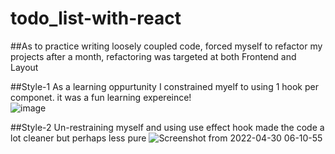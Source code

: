 # todo_list-with-react

##As to practice writing loosely coupled code, forced myself to refactor my projects after a month, refactoring was targeted at both Frontend and Layout

##Style-1
As a learning oppurtunity I constrained myelf to using 1 hook per componet. it was a fun learning expereince!  
![image](https://user-images.githubusercontent.com/33974452/166087354-20bc79e0-e216-444b-9d06-78a190e3d573.png)


##Style-2
Un-restraining myself and using use effect hook made the code a lot cleaner but perhaps less pure
![Screenshot from 2022-04-30 06-10-55](https://user-images.githubusercontent.com/33974452/166087240-9f2c2cdb-dc81-4c69-8ef0-06c4afc1641f.png)

